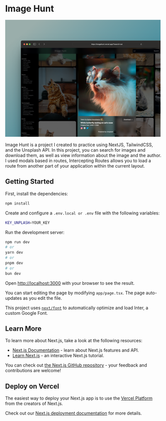 # Image Hunt
<a href="https://imagehunt.vercel.app/">
<img src="preview.png" alt="drawing" width="500" style="margin: auto;"/>
</a>

Image Hunt is a project I created to practice using NextJS, TailwindCSS, and the Unsplash API. In this project, you can search for images and download them, as well as view information about the image and the author.
I used modals based in routes, Intercepting Routes allows you to load a route from another part of your application within the current layout.

## Getting Started

First, install the dependencies:

```bash
npm install
```

Create and configure a `.env.local or .env` file with the following variables:

```bash
KEY_UNPLASH=YOUR_KEY
```

 Run the development server:

```bash
npm run dev
# or
yarn dev
# or
pnpm dev
# or
bun dev
```

Open [http://localhost:3000](http://localhost:3000) with your browser to see the result.

You can start editing the page by modifying `app/page.tsx`. The page auto-updates as you edit the file.

This project uses [`next/font`](https://nextjs.org/docs/basic-features/font-optimization) to automatically optimize and load Inter, a custom Google Font.

## Learn More

To learn more about Next.js, take a look at the following resources:

- [Next.js Documentation](https://nextjs.org/docs) - learn about Next.js features and API.
- [Learn Next.js](https://nextjs.org/learn) - an interactive Next.js tutorial.

You can check out [the Next.js GitHub repository](https://github.com/vercel/next.js/) - your feedback and contributions are welcome!

## Deploy on Vercel

The easiest way to deploy your Next.js app is to use the [Vercel Platform](https://vercel.com/new?utm_medium=default-template&filter=next.js&utm_source=create-next-app&utm_campaign=create-next-app-readme) from the creators of Next.js.

Check out our [Next.js deployment documentation](https://nextjs.org/docs/deployment) for more details.

